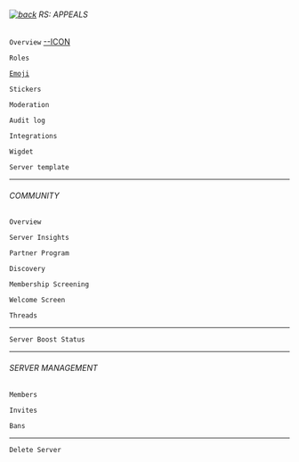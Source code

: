 ###### [![back](https://cdn.discordapp.com/emojis/887168885747511396?size=16)](https://reper2.github.io/Downloadable-Files/discord/guilds) RS: APPEALS

`Overview` [--ICON](https://cdn.discordapp.com/icons/884263560941817916/32e00eee31e0e98d64d50e3f748f4f29.png?size=4096)

`Roles`

[`Emoji`](https://reper2.github.io/Downloadable-Files/md/discord/guilds/884263560941817916/emoji)

`Stickers`

`Moderation`

`Audit log`

`Integrations`

`Wigdet`

`Server template`

---

###### COMMUNITY

`Overview`

`Server Insights`

`Partner Program`

`Discovery`

`Membership Screening`

`Welcome Screen`

`Threads`

---

`Server Boost Status`

---

###### SERVER MANAGEMENT

`Members`

`Invites`

`Bans`

---

`Delete Server`
